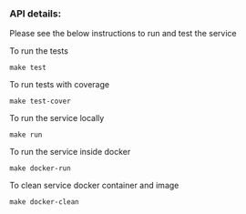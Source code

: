 ### API details:
Please see the below instructions to run and test the service

To run the tests
```console
make test
```
To run tests with coverage
```console
make test-cover
```
To run the service locally
```console
make run
```
To run the service inside docker
```console
make docker-run
```
To clean service docker container and image
```console
make docker-clean
```